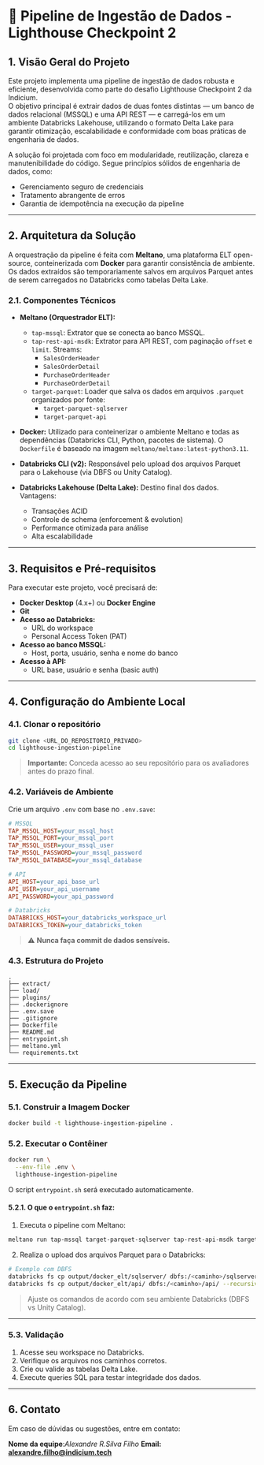 

# 🚀 Pipeline de Ingestão de Dados - Lighthouse Checkpoint 2

## 1. Visão Geral do Projeto

Este projeto implementa uma pipeline de ingestão de dados robusta e eficiente, desenvolvida como parte do desafio Lighthouse Checkpoint 2 da Indicium.  
O objetivo principal é extrair dados de duas fontes distintas — um banco de dados relacional (MSSQL) e uma API REST — e carregá-los em um ambiente Databricks Lakehouse, utilizando o formato Delta Lake para garantir otimização, escalabilidade e conformidade com boas práticas de engenharia de dados.

A solução foi projetada com foco em modularidade, reutilização, clareza e manutenibilidade do código. Segue princípios sólidos de engenharia de dados, como:

- Gerenciamento seguro de credenciais
- Tratamento abrangente de erros
- Garantia de idempotência na execução da pipeline

---

## 2. Arquitetura da Solução

A orquestração da pipeline é feita com **Meltano**, uma plataforma ELT open-source, conteinerizada com **Docker** para garantir consistência de ambiente. Os dados extraídos são temporariamente salvos em arquivos Parquet antes de serem carregados no Databricks como tabelas Delta Lake.

### 2.1. Componentes Técnicos

- **Meltano (Orquestrador ELT):**
  - `tap-mssql`: Extrator que se conecta ao banco MSSQL.
  - `tap-rest-api-msdk`: Extrator para API REST, com paginação `offset` e `limit`. Streams:
    - `SalesOrderHeader`
    - `SalesOrderDetail`
    - `PurchaseOrderHeader`
    - `PurchaseOrderDetail`
  - `target-parquet`: Loader que salva os dados em arquivos `.parquet` organizados por fonte:
    - `target-parquet-sqlserver`
    - `target-parquet-api`

- **Docker:** Utilizado para conteinerizar o ambiente Meltano e todas as dependências (Databricks CLI, Python, pacotes de sistema). O `Dockerfile` é baseado na imagem `meltano/meltano:latest-python3.11`.

- **Databricks CLI (v2):** Responsável pelo upload dos arquivos Parquet para o Lakehouse (via DBFS ou Unity Catalog).

- **Databricks Lakehouse (Delta Lake):** Destino final dos dados. Vantagens:
  - Transações ACID
  - Controle de schema (enforcement & evolution)
  - Performance otimizada para análise
  - Alta escalabilidade

---

## 3. Requisitos e Pré-requisitos

Para executar este projeto, você precisará de:

- **Docker Desktop** (4.x+) ou **Docker Engine**
- **Git**
- **Acesso ao Databricks:**
  - URL do workspace
  - Personal Access Token (PAT)
- **Acesso ao banco MSSQL:**
  - Host, porta, usuário, senha e nome do banco
- **Acesso à API:**
  - URL base, usuário e senha (basic auth)

---

## 4. Configuração do Ambiente Local

### 4.1. Clonar o repositório

```bash
git clone <URL_DO_REPOSITORIO_PRIVADO>
cd lighthouse-ingestion-pipeline
````

> **Importante:** Conceda acesso ao seu repositório para os avaliadores antes do prazo final.

### 4.2. Variáveis de Ambiente

Crie um arquivo `.env` com base no `.env.save`:

```ini
# MSSQL
TAP_MSSQL_HOST=your_mssql_host
TAP_MSSQL_PORT=your_mssql_port
TAP_MSSQL_USER=your_mssql_user
TAP_MSSQL_PASSWORD=your_mssql_password
TAP_MSSQL_DATABASE=your_mssql_database

# API
API_HOST=your_api_base_url
API_USER=your_api_username
API_PASSWORD=your_api_password

# Databricks
DATABRICKS_HOST=your_databricks_workspace_url
DATABRICKS_TOKEN=your_databricks_token
```

> ⚠️ **Nunca faça commit de dados sensíveis.**

### 4.3. Estrutura do Projeto

```
.
├── extract/                 
├── load/
├── plugins/
├── .dockerignore
├── .env.save
├── .gitignore
├── Dockerfile
├── README.md
├── entrypoint.sh
├── meltano.yml
└── requirements.txt
```

---

## 5. Execução da Pipeline

### 5.1. Construir a Imagem Docker

```bash
docker build -t lighthouse-ingestion-pipeline .
```

### 5.2. Executar o Contêiner

```bash
docker run \
  --env-file .env \
  lighthouse-ingestion-pipeline
```

O script `entrypoint.sh` será executado automaticamente.

#### 5.2.1. O que o `entrypoint.sh` faz:

1. Executa o pipeline com Meltano:

```bash
meltano run tap-mssql target-parquet-sqlserver tap-rest-api-msdk target-parquet-api
```

2. Realiza o upload dos arquivos Parquet para o Databricks:

```bash
# Exemplo com DBFS
databricks fs cp output/docker_elt/sqlserver/ dbfs:/<caminho>/sqlserver/ --recursive --overwrite
databricks fs cp output/docker_elt/api/ dbfs:/<caminho>/api/ --recursive --overwrite
```

> Ajuste os comandos de acordo com seu ambiente Databricks (DBFS vs Unity Catalog).

---

### 5.3. Validação

1. Acesse seu workspace no Databricks.
2. Verifique os arquivos nos caminhos corretos.
3. Crie ou valide as tabelas Delta Lake.
4. Execute queries SQL para testar integridade dos dados.

---

## 6. Contato

Em caso de dúvidas ou sugestões, entre em contato:

**Nome da equipe**:*Alexandre R.Silva Filho*
**Email:** **alexandre.filho@indicium.tech** 


```

